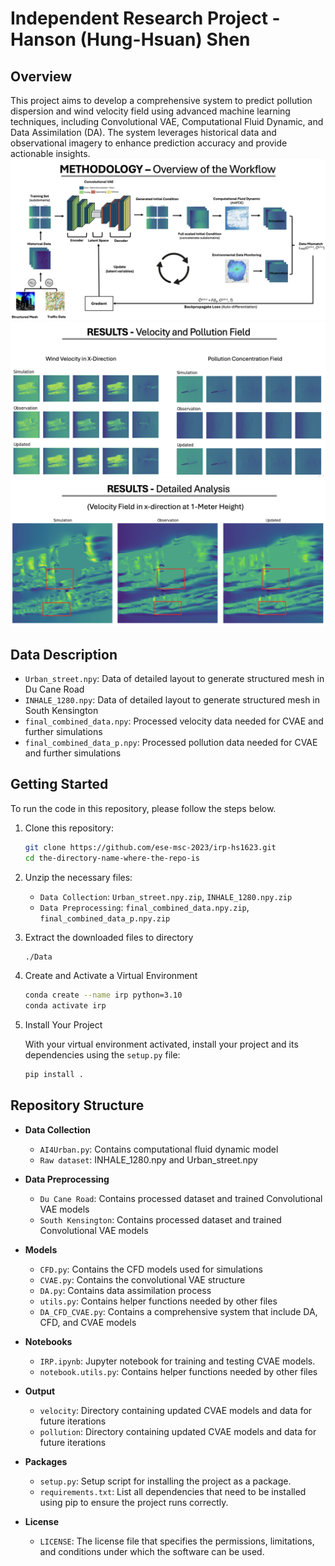 # Independent Research Project - Hanson (Hung-Hsuan) Shen

## Overview
This project aims to develop a comprehensive system to predict pollution dispersion and wind velocity field using advanced machine learning techniques, including Convolutional VAE, Computational Fluid Dynamic, and Data Assimilation (DA). The system leverages historical data and observational imagery to enhance prediction accuracy and provide actionable insights.
![Workflow](deliverables/Image-Workflow.png)
![Result](deliverables/Image-Result.png)
![Deatiled Result](deliverables/Image-Detail.png)

## Data Description
- `Urban_street.npy`: Data of detailed layout to generate structured mesh in Du Cane Road
- `INHALE_1280.npy`: Data of detailed layout to generate structured mesh in South Kensington
- `final_combined_data.npy`: Processed velocity data needed for CVAE and further simulations
- `final_combined_data_p.npy`: Processed pollution data needed for CVAE and further simulations

## Getting Started

To run the code in this repository, please follow the steps below. 

1. Clone this repository: 

   ```bash
   git clone https://github.com/ese-msc-2023/irp-hs1623.git
   cd the-directory-name-where-the-repo-is
   ```

2. Unzip the necessary files: 
   - `Data Collection`: `Urban_street.npy.zip`, `INHALE_1280.npy.zip`
   - `Data Preprocessing`: `final_combined_data.npy.zip`, `final_combined_data_p.npy.zip`
  
3. Extract the downloaded files to directory

   ```bash
   ./Data
   ```

4. Create and Activate a Virtual Environment

   ```bash
   conda create --name irp python=3.10
   conda activate irp
   ```

5. Install Your Project

   With your virtual environment activated, install your project and its dependencies using the `setup.py` file: 

   ```bash
   pip install .
   ```

## Repository Structure

- **Data Collection**
  - `AI4Urban.py`: Contains computational fluid dynamic model
  - `Raw dataset`: INHALE_1280.npy and Urban_street.npy

- **Data Preprocessing**
  - `Du Cane Road`: Contains processed dataset and trained Convolutional VAE models
  - `South Kensington`: Contains processed dataset and trained Convolutional VAE models
   
- **Models** 
  - `CFD.py`: Contains the CFD models used for simulations
  - `CVAE.py`: Contains the convolutional VAE structure
  - `DA.py`: Contains data assimilation process
  - `utils.py`: Contains helper functions needed by other files
  - `DA_CFD_CVAE.py`: Contains a comprehensive system that include DA, CFD, and CVAE models
  
- **Notebooks** 
  - `IRP.ipynb`: Jupyter notebook for training and testing CVAE models.
  - `notebook.utils.py`: Contains helper functions needed by other files
  
- **Output**
  - `velocity`:  Directory containing updated CVAE models and data for future iterations
  - `pollution`: Directory containing updated CVAE models and data for future iterations

- **Packages**
  - `setup.py`: Setup script for installing the project as a package.
  - `requirements.txt`: List all dependencies that need to be installed using pip to ensure the project runs correctly.

- **License**
  - `LICENSE`: The license file that specifies the permissions, limitations, and conditions under which the software can be used.
  
